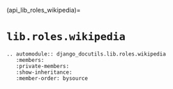 (api_lib_roles_wikipedia)=

# `lib.roles.wikipedia`

```{eval-rst}
.. automodule:: django_docutils.lib.roles.wikipedia
   :members:
   :private-members:
   :show-inheritance:
   :member-order: bysource
```
